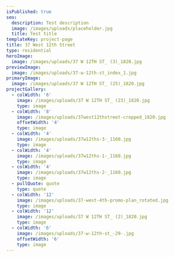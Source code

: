 ```yaml
---
isPublished: true
seo:
  description: Test description
  image: /images/uploads/placeholder.jpg
  title: Test title
templateKey: project-page
title: 37 West 12th Street
type: residential
heroImage:
  image: /images/uploads/37 W 12TH ST_ (3)_1820.jpg
previewImage:
  image: /images/uploads/37-w-12th-st_index_1.jpg
primaryImage:
  image: /images/uploads/37 W 12TH ST_ (25)_1820.jpg
projectGallery:
  - colWidth: '6'
    image: /images/uploads/37 W 12TH ST_ (23)_1820.jpg
    type: image
  - colWidth: '8'
    image: /images/uploads/37west12thstreet-cropped_1820.jpg
    offsetWidth: '4'
    type: image
  - colWidth: '4'
    image: /images/uploads/37w12ths-3-_1160.jpg
    type: image
  - colWidth: '4'
    image: /images/uploads/37w12ths-1-_1160.jpg
    type: image
  - colWidth: '4'
    image: /images/uploads/37w12ths-2-_1160.jpg
    type: image
  - pullQuote: quote
    type: quote
  - colWidth: '12'
    image: /images/uploads/37-west-4th-promo-plan_rotated.jpg
    type: image
  - colWidth: '12'
    image: /images/uploads/37 W 12TH ST_ (2)_1820.jpg
    type: image
  - colWidth: '6'
    image: /images/uploads/37-w-12th-st_-29-.jpg
    offsetWidth: '6'
    type: image
---
```


